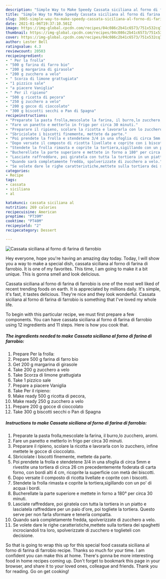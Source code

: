 ```yaml
---
description: "Simple Way to Make Speedy Cassata siciliana al forno di farina di farrobio"
title: "Simple Way to Make Speedy Cassata siciliana al forno di farina di farrobio"
slug: 3065-simple-way-to-make-speedy-cassata-siciliana-al-forno-di-farina-di-farrobio
date: 2021-01-06T19:37:10.501Z
image: https://img-global.cpcdn.com/recipes/04c086c2b41c6573/751x532cq70/cassata-siciliana-al-forno-di-farina-di-farrobio-recipe-main-photo.jpg
thumbnail: https://img-global.cpcdn.com/recipes/04c086c2b41c6573/751x532cq70/cassata-siciliana-al-forno-di-farina-di-farrobio-recipe-main-photo.jpg
cover: https://img-global.cpcdn.com/recipes/04c086c2b41c6573/751x532cq70/cassata-siciliana-al-forno-di-farina-di-farrobio-recipe-main-photo.jpg
author: Lester Bell
ratingvalue: 4.3
reviewcount: 20503
recipeingredient:
- " Per la frolla"
- "500 g farina di farro bio"
- "200 g margarina di girasole"
- "200 g zucchero a velo"
- " Scorza di limone grattugiata"
- "1 pizzico sale"
- "a piacere Vaniglia"
- " Per il ripieno"
- "500 g ricotta di pecora"
- "250 g zucchero a velo"
- "200 g gocce di cioccolato"
- "300 g biscotti secchi o Pan di Spagna"
recipeinstructions:
- "Preparate la pasta frolla,mescolate la farina, il burro,lo zucchero, aromi."
- "Fare un panetto e metterlo in frigo per circa 30 minuti."
- "Preparare il ripieno, scolare la ricotta e lavorarla con lo zucchero, infine mettete le gocce di cioccolato."
- "Sbriciolate i biscotti finemente, mettete da parte."
- "Poi prendete la frolla e stendetene 3/4 in una sfoglia di circa 5mm e rivestite una tortiera di circa 26 cm precedentemente foderata di carta forno, con bordi alti 4 cm, ricoprite la superficie con metà dei biscotti."
- "Dopo versate il composto di ricotta livellate e coprite con i biscotti."
- "Stendete la frolla rimasta e coprite la tortiera,sigillando con un po&#39; di acqua i bordi."
- "Bucherellate la parte superiore e mettete in forno a 180° per circa 30 minuti."
- "Lasciate raffreddare, poi giratela con tutta la tortiera in un piatto e lasciatela raffreddare per un paio d&#39;ore, poi togliete la tortiera. Questo serve per non farla sformare e tenerla compatta."
- "Quando sarà completamente fredda, spolverizzate di zucchero a velo."
- "Se volete dare le righe caratteristiche,mettete sulla tortiera dei spaghetti incrociandoli tra loro, spolverizzate di zucchero e toglieteli con decisione."
categories:
- Recipe
tags:
- cassata
- siciliana
- al

katakunci: cassata siciliana al 
nutrition: 269 calories
recipecuisine: American
preptime: "PT39M"
cooktime: "PT40M"
recipeyield: "2"
recipecategory: Dessert

---
```



![Cassata siciliana al forno di farina di farrobio](https://img-global.cpcdn.com/recipes/04c086c2b41c6573/751x532cq70/cassata-siciliana-al-forno-di-farina-di-farrobio-recipe-main-photo.jpg)

Hey everyone, hope you're having an amazing day today. Today, I will show you a way to make a special dish, cassata siciliana al forno di farina di farrobio. It is one of my favorites. This time, I am going to make it a bit unique. This is gonna smell and look delicious.

Cassata siciliana al forno di farina di farrobio is one of the most well liked of recent trending foods on earth. It is appreciated by millions daily. It's simple, it's fast, it tastes delicious. They're nice and they look wonderful. Cassata siciliana al forno di farina di farrobio is something that I've loved my whole life.




To begin with this particular recipe, we must first prepare a few components. You can have cassata siciliana al forno di farina di farrobio using 12 ingredients and 11 steps. Here is how you cook that.

<!--inarticleads1-->

##### The ingredients needed to make Cassata siciliana al forno di farina di farrobio:

1. Prepare  Per la frolla:
1. Prepare 500 g farina di farro bio
1. Get 200 g margarina di girasole
1. Take 200 g zucchero a velo
1. Take  Scorza di limone grattugiata
1. Take 1 pizzico sale
1. Prepare a piacere Vaniglia
1. Take  Per il ripieno:
1. Make ready 500 g ricotta di pecora,
1. Make ready 250 g zucchero a velo
1. Prepare 200 g gocce di cioccolato
1. Take 300 g biscotti secchi o Pan di Spagna




<!--inarticleads2-->

##### Instructions to make Cassata siciliana al forno di farina di farrobio:

1. Preparate la pasta frolla,mescolate la farina, il burro,lo zucchero, aromi.
1. Fare un panetto e metterlo in frigo per circa 30 minuti.
1. Preparare il ripieno, scolare la ricotta e lavorarla con lo zucchero, infine mettete le gocce di cioccolato.
1. Sbriciolate i biscotti finemente, mettete da parte.
1. Poi prendete la frolla e stendetene 3/4 in una sfoglia di circa 5mm e rivestite una tortiera di circa 26 cm precedentemente foderata di carta forno, con bordi alti 4 cm, ricoprite la superficie con metà dei biscotti.
1. Dopo versate il composto di ricotta livellate e coprite con i biscotti.
1. Stendete la frolla rimasta e coprite la tortiera,sigillando con un po&#39; di acqua i bordi.
1. Bucherellate la parte superiore e mettete in forno a 180° per circa 30 minuti.
1. Lasciate raffreddare, poi giratela con tutta la tortiera in un piatto e lasciatela raffreddare per un paio d&#39;ore, poi togliete la tortiera. Questo serve per non farla sformare e tenerla compatta.
1. Quando sarà completamente fredda, spolverizzate di zucchero a velo.
1. Se volete dare le righe caratteristiche,mettete sulla tortiera dei spaghetti incrociandoli tra loro, spolverizzate di zucchero e toglieteli con decisione.




So that is going to wrap this up for this special food cassata siciliana al forno di farina di farrobio recipe. Thanks so much for your time. I am confident you can make this at home. There's gonna be more interesting food in home recipes coming up. Don't forget to bookmark this page in your browser, and share it to your loved ones, colleague and friends. Thank you for reading. Go on get cooking!
